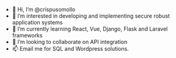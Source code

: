 - 👋 Hi, I’m @crispusomollo
- 👀 I’m interested in developing and implementing secure robust application systems
- 🌱 I’m currently learning React, Vue, Django, Flask and Laravel frameworks
- 💞️ I’m looking to collaborate on API integration
- 📫 Email me for SQL and Wordpress solutions.

<!---
crispusomollo/crispusomollo is a ✨ special ✨ repository because its `README.md` (this file) appears on your GitHub profile.
You can click the Preview link to take a look at your changes.
--->

